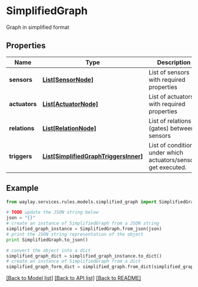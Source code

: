 # SimplifiedGraph

Graph in simplified format

## Properties

Name | Type | Description | Notes
------------ | ------------- | ------------- | -------------
**sensors** | [**List[SensorNode]**](SensorNode.md) | List of sensors with required properties | [optional] 
**actuators** | [**List[ActuatorNode]**](ActuatorNode.md) | List of actuators with required properties | [optional] 
**relations** | [**List[RelationNode]**](RelationNode.md) | List of relations (gates) between sensors | [optional] 
**triggers** | [**List[SimplifiedGraphTriggersInner]**](SimplifiedGraphTriggersInner.md) | List of conditions under which actuators/sensors get executed. | [optional] 

## Example

```python
from waylay.services.rules.models.simplified_graph import SimplifiedGraph

# TODO update the JSON string below
json = "{}"
# create an instance of SimplifiedGraph from a JSON string
simplified_graph_instance = SimplifiedGraph.from_json(json)
# print the JSON string representation of the object
print SimplifiedGraph.to_json()

# convert the object into a dict
simplified_graph_dict = simplified_graph_instance.to_dict()
# create an instance of SimplifiedGraph from a dict
simplified_graph_form_dict = simplified_graph.from_dict(simplified_graph_dict)
```
[[Back to Model list]](../README.md#documentation-for-models) [[Back to API list]](../README.md#documentation-for-api-endpoints) [[Back to README]](../README.md)


